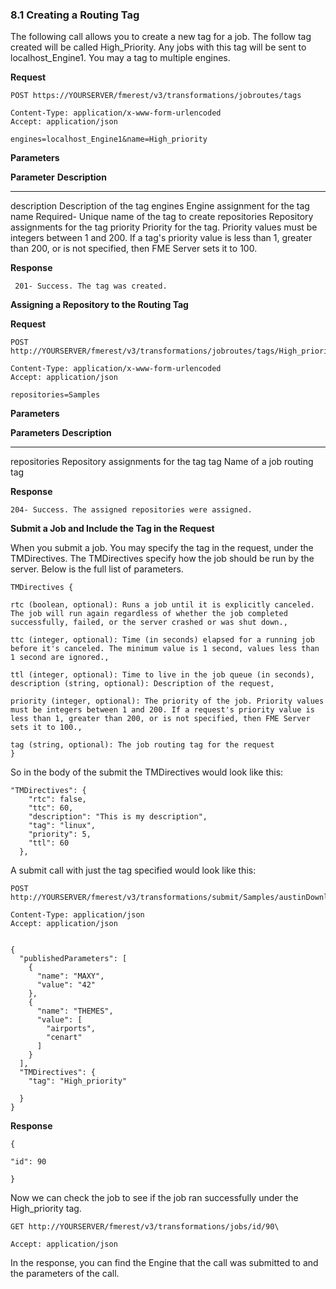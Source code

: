 ### 8.1 Creating a Routing Tag

The following call allows you to create a new tag for a job. The follow
tag created will be called High\_Priority. Any jobs with this tag will
be sent to localhost\_Engine1. You may a tag to multiple engines.

**Request**

    POST https://YOURSERVER/fmerest/v3/transformations/jobroutes/tags

    Content-Type: application/x-www-form-urlencoded
    Accept: application/json

    engines=localhost_Engine1&name=High_priority


**Parameters**

  **Parameter**   **Description**
  --------------- ---------------------------------------------------------------------------------------------------------------------------------------------------------------------------------------------
  description     Description of the tag
  engines         Engine assignment for the tag
  name            Required- Unique name of the tag to create
  repositories    Repository assignments for the tag
  priority        Priority for the tag. Priority values must be integers between 1 and 200. If a tag\'s priority value is less than 1, greater than 200, or is not specified, then FME Server sets it to 100.

**Response**


     201- Success. The tag was created.


**Assigning a Repository to the Routing Tag**

**Request**

    POST http://YOURSERVER/fmerest/v3/transformations/jobroutes/tags/High_priority/repositories

    Content-Type: application/x-www-form-urlencoded
    Accept: application/json

    repositories=Samples


**Parameters**

  **Parameters**   **Description**
  ---------------- ------------------------------------
  repositories     Repository assignments for the tag
  tag              Name of a job routing tag

**Response**


    204- Success. The assigned repositories were assigned.


**Submit a Job and Include the Tag in the Request**

When you submit a job. You may specify the tag in the request, under the
TMDirectives. The TMDirectives specify how the job should be run by the
server. Below is the full list of parameters.

    TMDirectives {

    rtc (boolean, optional): Runs a job until it is explicitly canceled. The job will run again regardless of whether the job completed successfully, failed, or the server crashed or was shut down.,

    ttc (integer, optional): Time (in seconds) elapsed for a running job before it's canceled. The minimum value is 1 second, values less than 1 second are ignored.,

    ttl (integer, optional): Time to live in the job queue (in seconds),
    description (string, optional): Description of the request,

    priority (integer, optional): The priority of the job. Priority values must be integers between 1 and 200. If a request's priority value is less than 1, greater than 200, or is not specified, then FME Server sets it to 100.,

    tag (string, optional): The job routing tag for the request
    }


So in the body of the submit the TMDirectives would look like this:

    "TMDirectives": {
        "rtc": false,
        "ttc": 60,
        "description": "This is my description",
        "tag": "linux",
        "priority": 5,
        "ttl": 60
      },

A submit call with just the tag specified would look like this:

    POST http://YOURSERVER/fmerest/v3/transformations/submit/Samples/austinDownload.fmw

    Content-Type: application/json
    Accept: application/json


    {
      "publishedParameters": [
        {
          "name": "MAXY",
          "value": "42"
        },
        {
          "name": "THEMES",
          "value": [
            "airports",
            "cenart"
          ]
        }
      ],
      "TMDirectives": {
        "tag": "High_priority"

      }
    }


**Response**

    {

    "id": 90

    }

Now we can check the job to see if the job ran successfully under the
High\_priority tag.


    GET http://YOURSERVER/fmerest/v3/transformations/jobs/id/90\

    Accept: application/json



In the response, you can find the Engine that the call was submitted to
and the parameters of the call.
